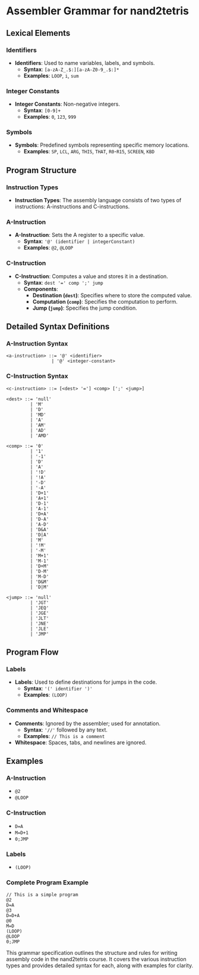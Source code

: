 
# Assembler Grammar for nand2tetris

## Lexical Elements

### Identifiers
- **Identifiers**: Used to name variables, labels, and symbols.
  - **Syntax**: `[a-zA-Z_.$:][a-zA-Z0-9_.$:]*`
  - **Examples**: `LOOP`, `i`, `sum`

### Integer Constants
- **Integer Constants**: Non-negative integers.
  - **Syntax**: `[0-9]+`
  - **Examples**: `0`, `123`, `999`

### Symbols
- **Symbols**: Predefined symbols representing specific memory locations.
  - **Examples**: `SP`, `LCL`, `ARG`, `THIS`, `THAT`, `R0`-`R15`, `SCREEN`, `KBD`

## Program Structure

### Instruction Types
- **Instruction Types**: The assembly language consists of two types of instructions: A-instructions and C-instructions.

### A-Instruction
- **A-Instruction**: Sets the A register to a specific value.
  - **Syntax**: `'@' (identifier | integerConstant)`
  - **Examples**: `@2`, `@LOOP`

### C-Instruction
- **C-Instruction**: Computes a value and stores it in a destination.
  - **Syntax**: `dest '=' comp ';' jump`
  - **Components**:
    - **Destination (`dest`)**: Specifies where to store the computed value.
    - **Computation (`comp`)**: Specifies the computation to perform.
    - **Jump (`jump`)**: Specifies the jump condition.

## Detailed Syntax Definitions

### A-Instruction Syntax
```bnf
<a-instruction> ::= '@' <identifier>
                 | '@' <integer-constant>
```

### C-Instruction Syntax
```bnf
<c-instruction> ::= [<dest> '='] <comp> [';' <jump>]

<dest> ::= 'null'
         | 'M'
         | 'D'
         | 'MD'
         | 'A'
         | 'AM'
         | 'AD'
         | 'AMD'

<comp> ::= '0'
         | '1'
         | '-1'
         | 'D'
         | 'A'
         | '!D'
         | '!A'
         | '-D'
         | '-A'
         | 'D+1'
         | 'A+1'
         | 'D-1'
         | 'A-1'
         | 'D+A'
         | 'D-A'
         | 'A-D'
         | 'D&A'
         | 'D|A'
         | 'M'
         | '!M'
         | '-M'
         | 'M+1'
         | 'M-1'
         | 'D+M'
         | 'D-M'
         | 'M-D'
         | 'D&M'
         | 'D|M'

<jump> ::= 'null'
         | 'JGT'
         | 'JEQ'
         | 'JGE'
         | 'JLT'
         | 'JNE'
         | 'JLE'
         | 'JMP'
```

## Program Flow

### Labels
- **Labels**: Used to define destinations for jumps in the code.
  - **Syntax**: `'(' identifier ')'`
  - **Examples**: `(LOOP)`

### Comments and Whitespace
- **Comments**: Ignored by the assembler; used for annotation.
  - **Syntax**: `'//'` followed by any text.
  - **Examples**: `// This is a comment`
- **Whitespace**: Spaces, tabs, and newlines are ignored.

## Examples

### A-Instruction
- `@2`
- `@LOOP`

### C-Instruction
- `D=A`
- `M=D+1`
- `0;JMP`

### Labels
- `(LOOP)`

### Complete Program Example
```assembly
// This is a simple program
@2
D=A
@3
D=D+A
@0
M=D
(LOOP)
@LOOP
0;JMP
```

This grammar specification outlines the structure and rules for writing assembly code in the nand2tetris course. It covers the various instruction types and provides detailed syntax for each, along with examples for clarity.
